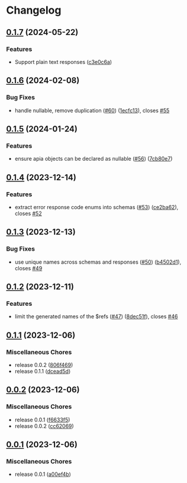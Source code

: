 # Changelog

## [0.1.7](https://github.com/apiaframework/apia-openapi/compare/v0.1.6...v0.1.7) (2024-05-22)


### Features

* Support plain text responses ([c3e0c6a](https://github.com/apiaframework/apia-openapi/commit/c3e0c6ac045581371d440c615c045815f7046dc4))

## [0.1.6](https://github.com/krystal/apia-openapi/compare/v0.1.5...v0.1.6) (2024-02-08)


### Bug Fixes

* handle nullable, remove duplication ([#60](https://github.com/krystal/apia-openapi/issues/60)) ([1ecfc13](https://github.com/krystal/apia-openapi/commit/1ecfc133071fb14e273e0a847f84112aaf7e2452)), closes [#55](https://github.com/krystal/apia-openapi/issues/55)

## [0.1.5](https://github.com/krystal/apia-openapi/compare/v0.1.4...v0.1.5) (2024-01-24)


### Features

* ensure apia objects can be declared as nullable ([#56](https://github.com/krystal/apia-openapi/issues/56)) ([7cb80e7](https://github.com/krystal/apia-openapi/commit/7cb80e773b2f27659b932288da0aaea7faf3c85a))

## [0.1.4](https://github.com/krystal/apia-openapi/compare/v0.1.3...v0.1.4) (2023-12-14)


### Features

* extract error response code enums into schemas ([#53](https://github.com/krystal/apia-openapi/issues/53)) ([ce2ba62](https://github.com/krystal/apia-openapi/commit/ce2ba623c6fb7bf82a98bbdbd50f84b763a77245)), closes [#52](https://github.com/krystal/apia-openapi/issues/52)

## [0.1.3](https://github.com/krystal/apia-openapi/compare/v0.1.2...v0.1.3) (2023-12-13)


### Bug Fixes

* use unique names across schemas and responses ([#50](https://github.com/krystal/apia-openapi/issues/50)) ([b4502d1](https://github.com/krystal/apia-openapi/commit/b4502d1525536c586f53a629a4f2d7ced0922d40)), closes [#49](https://github.com/krystal/apia-openapi/issues/49)

## [0.1.2](https://github.com/krystal/apia-openapi/compare/v0.1.1...v0.1.2) (2023-12-11)


### Features

* limit the generated names of the $refs ([#47](https://github.com/krystal/apia-openapi/issues/47)) ([8dec51f](https://github.com/krystal/apia-openapi/commit/8dec51f56ea8cf1a4deef09bc27166707078e6d6)), closes [#46](https://github.com/krystal/apia-openapi/issues/46)

## [0.1.1](https://github.com/krystal/apia-openapi/compare/v0.0.2...v0.1.1) (2023-12-06)


### Miscellaneous Chores

* release 0.0.2 ([806f469](https://github.com/krystal/apia-openapi/commit/806f469bc7ea0fc57caa40ba497e0499fdcb5915))
* release 0.1.1 ([dcead5d](https://github.com/krystal/apia-openapi/commit/dcead5db386ded0621ebd0fc02118b81482beb24))

## [0.0.2](https://github.com/krystal/apia-openapi/compare/v0.0.1...v0.0.2) (2023-12-06)


### Miscellaneous Chores

* release 0.0.1 ([f6633f5](https://github.com/krystal/apia-openapi/commit/f6633f514952e2a4a4645016f6946b63fd64cab9))
* release 0.0.2 ([cc62069](https://github.com/krystal/apia-openapi/commit/cc6206990915c717ef82e6dd84b041cb9712634a))

## [0.0.1](https://github.com/krystal/apia-openapi/compare/v0.0.1...v0.0.1) (2023-12-06)


### Miscellaneous Chores

* release 0.0.1 ([a00ef4b](https://github.com/krystal/apia-openapi/commit/a00ef4bfae9a8a727b60131f8734b01d63316423))
